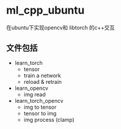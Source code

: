 # ml_cpp_ubuntu

在ubuntu下实现opencv和 libtorch 的c++交互

## 文件包括
- learn_torch
  - tensor
  - train a network
  - reload & retrain
- learn_opencv
  - img read 
- learn_torch_opencv
  - img to tensor
  - tensor to img
  - img process (clamp)
